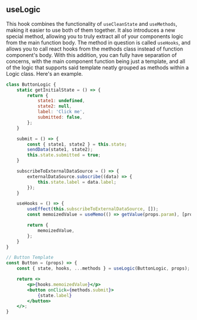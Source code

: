 ## useLogic
This hook combines the functionality of `useCleanState` and `useMethods`, making it easier to use both of them together. It also introduces a new special method, allowing you to truly extract all of your components logic from the main function body. The method in question is called `useHooks`, and allows you to call react hooks from the methods class instead of function component's body. With this addition, you can fully have separation of concerns, with the main component function being just a template, and all of the logic that supports said template neatly grouped as methods within a Logic class. Here's an example.

```jsx
class ButtonLogic {
	static getInitialState = () => {
		return {
			state1: undefined,
			state2: null,
			label: 'Click me',
			submitted: false,
		};
	}

	submit = () => {
		const { state1, state2 } = this.state;
		sendData(state1, state2);
		this.state.submitted = true;
	}

	subscribeToExternalDataSource = () => {
		externalDataSource.subscribe((data) => {
			this.state.label = data.label;
		});
	}

	useHooks = () => {
		useEffect(this.subscribeToExternalDataSource, []);
		const memoizedValue = useMemo(() => getValue(props.param), [props.param]);

		return {
			memoizedValue,
		};
	}
}

// Button Template
const Button = (props) => {
	const { state, hooks, ...methods } = useLogic(ButtonLogic, props);

	return <>
		<p>{hooks.memoizedValue}</p>
		<button onClick={methods.submit}>
			{state.label}
		</button>
	</>;
}
```
